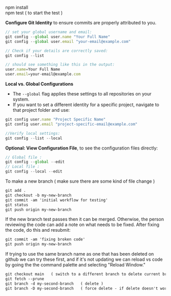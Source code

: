 npm install    
npm test  ( to start the test )

**Configure Git Identity** to ensure commits are properly attributed to you.
```js
// set your global username and email:
git config --global user.name "Your Full Name"
git config --global user.email "your-email@example.com"

// Check if your details are correctly saved:
git config --list 

// should see something like this in the output:
user.name=Your Full Name
user.email=your-email@example.com
```

**Local vs. Global Configurations**
- The `--global` flag applies these settings to all repositories on your system.
- If you want to set a different identity for a specific project, navigate to that project folder and use:
```js
git config user.name "Project Specific Name"
git config user.email "project-specific-email@example.com"

//Verify local settings:
git config --list --local
```
**Optional: View Configuration File**, to see the configuration files directly:
  ```js
  // Global file : 
  git config --global --edit
 // Local file :
  git config --local --edit
  ```


To make a new branch  ( make sure there are some kind of file change )
```md
git add .
git checkout -b my-new-branch
git commit -am 'initial workflow for testing'
git status
git push origin my-new-branch
```
If the new branch test passes then it can be merged.
Otherwise, the person reviewing the code can add a note on what needs to be fixed.
After fixing the code, do this and resubmit:

```md
git commit -am 'fixing broken code'
git push origin my-new-branch
```

If trying to use the same branch name as one that has been deleted on github
we can try these first, and if it's not updating we can reload vs code by going
the the command palette and selecting "Reload Window."

```md
git checkout main   ( switch to a different branch to delete current branch )
git fetch --prune
git branch -d my-second-branch   ( delete )
git branch -D my-second-branch   ( force delete - if delete doesn't work )
``` 